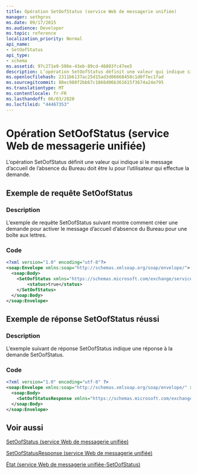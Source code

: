 ```yaml
---
title: Opération SetOofStatus (service Web de messagerie unifiée)
manager: sethgros
ms.date: 09/17/2015
ms.audience: Developer
ms.topic: reference
localization_priority: Normal
api_name:
- SetOofStatus
api_type:
- schema
ms.assetid: 97c271e9-506e-43eb-89cd-46803fc47ee5
description: L’opération SetOofStatus définit une valeur qui indique si le message d’accueil de l’absence du Bureau doit être lu pour l’utilisateur qui effectue la demande.
ms.openlocfilehash: 2311b6137ac25d15ad3d06668450c1d0f7ec1fad
ms.sourcegitcommit: 88ec988f2bb67c1866d06b361615f3674a24e795
ms.translationtype: MT
ms.contentlocale: fr-FR
ms.lasthandoff: 06/03/2020
ms.locfileid: "44467353"
---
```

# <a name="setoofstatus-operation-um-web-service"></a>Opération SetOofStatus (service Web de messagerie unifiée)

L’opération SetOofStatus définit une valeur qui indique si le message d’accueil de l’absence du Bureau doit être lu pour l’utilisateur qui effectue la demande.
  
## <a name="setoofstatus-request-example"></a>Exemple de requête SetOofStatus

### <a name="description"></a>Description

L’exemple de requête SetOofStatus suivant montre comment créer une demande pour activer le message d’accueil d’absence du Bureau pour une boîte aux lettres.
  
### <a name="code"></a>Code

```XML
<?xml version="1.0" encoding="utf-8"?>
<soap:Envelope xmlns:soap="http://schemas.xmlsoap.org/soap/envelope/">
  <soap:Body>
    <SetOofStatus xmlns="https://schemas.microsoft.com/exchange/services/2006/messages">
        <status>true</status>
    </SetOofStatus>
  </soap:Body>
</soap:Envelope>
```

## <a name="successful-setoofstatus-response-example"></a>Exemple de réponse SetOofStatus réussi

### <a name="description"></a>Description

L’exemple suivant de réponse SetOofStatus indique une réponse à la demande SetOofStatus.
  
### <a name="code"></a>Code

```XML
<?xml version="1.0" encoding="utf-8" ?> 
<soap:Envelope xmlns:soap="http://schemas.xmlsoap.org/soap/envelope/" xmlns:xsi="http://www.w3.org/2001/XMLSchema-instance" xmlns:xsd="http://www.w3.org/2001/XMLSchema">
  <soap:Body>
    <SetOofStatusResponse xmlns="https://schemas.microsoft.com/exchange/services/2006/messages" /> 
  </soap:Body>
</soap:Envelope>
```

## <a name="see-also"></a>Voir aussi



[SetOofStatus (service Web de messagerie unifiée)](setoofstatus-um-web-service.md)
  
[SetOofStatusResponse (service Web de messagerie unifiée)](setoofstatusresponse-um-web-service.md)
  
[État (service Web de messagerie unifiée-SetOofStatus)](status-um-web-servicesetoofstatus.md)

